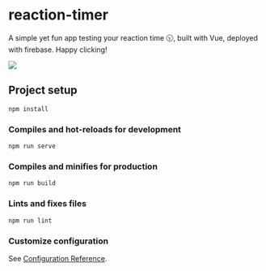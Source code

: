 # reaction-timer
A simple yet fun app testing your reaction time 🕥, built with Vue, deployed with firebase. Happy clicking!


  <a href = "https://test-your-reaction.web.app/" style="display: block; margin: 0 auto">
    <img src="https://qiushi.rbind.io/project/reaction-timer/featured_hudb2fc5e85c10db3c625054073b6cf37e_31949_720x0_resize_lanczos_2.png">
  </a>


## Project setup
```
npm install
```

### Compiles and hot-reloads for development
```
npm run serve
```

### Compiles and minifies for production
```
npm run build
```

### Lints and fixes files
```
npm run lint
```

### Customize configuration
See [Configuration Reference](https://cli.vuejs.org/config/).
